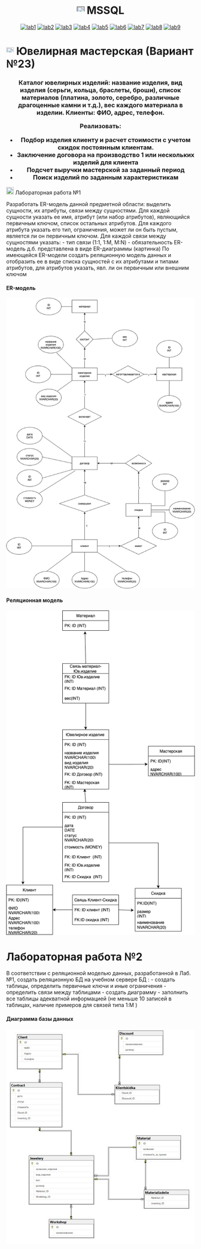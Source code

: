 <h1 name="content" align="center"><a href=""><img src="https://github.com/user-attachments/assets/e080adec-6af7-4bd2-b232-d43cb37024ac" width="20" height="20"/></a> MSSQL</h1>

<p align="center">
  <a href="#-lab1"><img alt="lab1" src="https://img.shields.io/badge/Lab1-blue"></a> 
  <a href="#-lab2"><img alt="lab2" src="https://img.shields.io/badge/Lab2-red"></a>
  <a href="#-lab3"><img alt="lab3" src="https://img.shields.io/badge/Lab3-green"></a>
  <a href="#-lab4"><img alt="lab4" src="https://img.shields.io/badge/Lab4-yellow"></a>
  <a href="#-lab5"><img alt="lab5" src="https://img.shields.io/badge/Lab5-gray"></a>
  <a href="#-lab6"><img alt="lab6" src="https://img.shields.io/badge/Lab6-orange"></a> 
  <a href="#-lab7"><img alt="lab7" src="https://img.shields.io/badge/Lab7-brown"></a>
  <a href="#-lab8"><img alt="lab8" src="https://img.shields.io/badge/Lab8-purple"></a>
  <a href="#-lab9"><img alt="lab9" src="https://img.shields.io/badge/Lab9-violet"></a> 
</p>

# <img src="https://github.com/user-attachments/assets/e080adec-6af7-4bd2-b232-d43cb37024ac" width="20" height="20"/> Ювелирная мастерская (Вариант №23)
<h3 align="center">
<h3">
  <a href="#client"></a>
  
Каталог ювелирных изделий: название изделия, вид изделия (серьги, кольца, браслеты, броши), список материалов (платина, золото, серебро, различные драгоценные камни и т.д.), вес каждого материала в изделии.
Клиенты: ФИО, адрес, телефон.

Реализовать:
- Подбор изделия клиенту и расчет стоимости с учетом скидок постоянным клиентам.
- Заключение договора на производство 1 или нескольких изделий для клиента
- Подсчет выручки мастерской за заданный период
- Поиск изделий по заданным характеристикам
</h3>
</p>
<img src="https://github.com/user-attachments/assets/e080adec-6af7-4bd2-b232-d43cb37024ac" width="20" height="20"/> Лабораторная работа №1


<p aligh="justify>
<h3>
  <a href="#client"></a>
  Разработать ER-модель данной предметной области: выделить сущности, их атрибуты,
связи между сущностями.
Для каждой сущности указать ее имя, атрибут (или набор атрибутов), являющийся
первичным ключом, список остальных атрибутов.
Для каждого атрибута указать его тип, ограничения, может ли он быть пустым, является ли
он первичным ключом.
Для каждой связи между сущностями указать:
- тип связи (1:1, 1:M, M:N)
- обязательность
ER-модель д.б. представлена в виде ER-диаграммы (картинка)
По имеющейся ER-модели создать реляционную модель данных и отобразить ее в виде
списка сущностей с их атрибутами и типами атрибутов, для атрибутов указать, явл. ли он
первичным или внешним ключом
</h3>
</p3>

#### ER-модель
![image](/lab1/popit4.png)

#### Реляционная модель
![image](/lab1/bd1.png)

# Лабораторная работа №2

<p aligh="justify>
<h3>
  <a href="#client"></a>
В соответствии с реляционной моделью данных, разработанной в Лаб.№1, создать реляционную БД на учебном сервере БД :
- создать таблицы, определить первичные ключи и иные ограничения
- определить связи между таблицами
- создать диаграмму
- заполнить все таблицы адекватной информацией (не меньше 10 записей в таблицах, наличие примеров для связей типа 1:M )

</h3>
</p3>

#### Диаграмма базы данных
![image](/lab1/bd.JPG)
